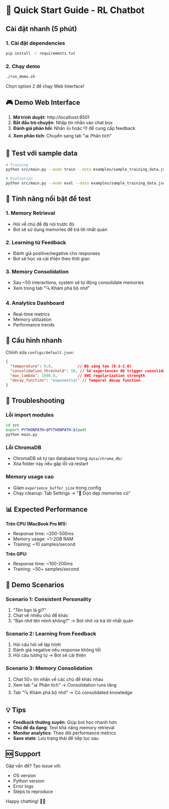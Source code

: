 # 🚀 Quick Start Guide - RL Chatbot

## Cài đặt nhanh (5 phút)

### 1. Cài đặt dependencies
```bash
pip install -r requirements.txt
```

### 2. Chạy demo
```bash
./run_demo.sh
```

Chọn option 2 để chạy Web Interface!

## 🎮 Demo Web Interface

1. **Mở trình duyệt**: http://localhost:8501
2. **Bắt đầu trò chuyện**: Nhập tin nhắn vào chat box
3. **Đánh giá phản hồi**: Nhấn 👍 hoặc 👎 để cung cấp feedback
4. **Xem phân tích**: Chuyển sang tab "📊 Phân tích"

## 🧪 Test với sample data

```bash
# Training
python src/main.py --mode train --data examples/sample_training_data.json

# Evaluation  
python src/main.py --mode eval --data examples/sample_training_data.json
```

## 🎯 Tính năng nổi bật để test

### 1. Memory Retrieval
- Hỏi về chủ đề đã nói trước đó
- Bot sẽ sử dụng memories để trả lời nhất quán

### 2. Learning từ Feedback
- Đánh giá positive/negative cho responses
- Bot sẽ học và cải thiện theo thời gian

### 3. Memory Consolidation
- Sau ~50 interactions, system sẽ tự động consolidate memories
- Xem trong tab "🔍 Khám phá bộ nhớ"

### 4. Analytics Dashboard
- Real-time metrics
- Memory utilization
- Performance trends

## 🔧 Cấu hình nhanh

Chỉnh sửa `configs/default.json`:

```json
{
  "temperature": 0.8,           // Độ sáng tạo (0.1-2.0)
  "consolidation_threshold": 50, // Số experiences để trigger consolidation
  "ewc_lambda": 1000.0,         // EWC regularization strength
  "decay_function": "exponential" // Temporal decay function
}
```

## 🐛 Troubleshooting

### Lỗi import modules
```bash
cd src
export PYTHONPATH=$PYTHONPATH:$(pwd)
python main.py
```

### Lỗi ChromaDB
- ChromaDB sẽ tự tạo database trong `data/chroma_db/`
- Xóa folder này nếu gặp lỗi và restart

### Memory usage cao
- Giảm `experience_buffer_size` trong config
- Chạy cleanup: Tab Settings -> "🧹 Dọn dẹp memories cũ"

## 📊 Expected Performance

**Trên CPU (MacBook Pro M1):**
- Response time: ~200-500ms
- Memory usage: ~1-2GB RAM
- Training: ~10 samples/second

**Trên GPU:**
- Response time: ~100-200ms  
- Training: ~50+ samples/second

## 🎪 Demo Scenarios

### Scenario 1: Consistent Personality
1. "Tên bạn là gì?" 
2. Chat về nhiều chủ đề khác
3. "Bạn nhớ tên mình không?" -> Bot nhớ và trả lời nhất quán

### Scenario 2: Learning from Feedback
1. Hỏi câu hỏi về lập trình
2. Đánh giá negative nếu response không tốt
3. Hỏi câu tương tự -> Bot sẽ cải thiện

### Scenario 3: Memory Consolidation
1. Chat 50+ tin nhắn về các chủ đề khác nhau
2. Xem tab "📊 Phân tích" -> Consolidation runs tăng
3. Tab "🔍 Khám phá bộ nhớ" -> Có consolidated knowledge

## 💡 Tips

- **Feedback thường xuyên**: Giúp bot học nhanh hơn
- **Chủ đề đa dạng**: Test khả năng memory retrieval
- **Monitor analytics**: Theo dõi performance metrics
- **Save state**: Lưu trạng thái để tiếp tục sau

## 🆘 Support

Gặp vấn đề? Tạo issue với:
- OS version
- Python version  
- Error logs
- Steps to reproduce

Happy chatting! 🤖✨
